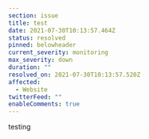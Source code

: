 ```yaml
---
section: issue
title: test
date: 2021-07-30T10:13:57.464Z
status: resolved
pinned: belowheader
current_severity: monitoring
max_severity: down
duration: ""
resolved_on: 2021-07-30T10:13:57.520Z
affected:
  - Website
twitterFeed: ""
enableComments: true
---
```

testing